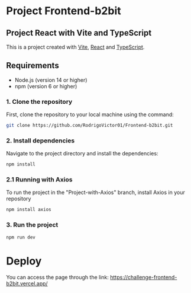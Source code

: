 # Project Frontend-b2bit

## Project React with Vite and TypeScript

This is a project created with [Vite](https://vitejs.dev/), [React](https://reactjs.org/) and [TypeScript](https://www.typescriptlang.org/).

## Requirements

- Node.js (version 14 or higher)
- npm (version 6 or higher)



### 1. Clone the repository

First, clone the repository to your local machine using the command:

```sh
git clone https://github.com/RodrigoVictor01/Frontend-b2bit.git
```

### 2. Install dependencies

Navigate to the project directory and install the dependencies:

```sh
npm install
```

### 2.1 Running with Axios

To run the project in the "Project-with-Axios" branch, install Axios in your repository

```sh
npm install axios
```

### 3. Run the project

```sh
npm run dev
```

# Deploy

You can access the page through the link: https://challenge-frontend-b2bit.vercel.app/






